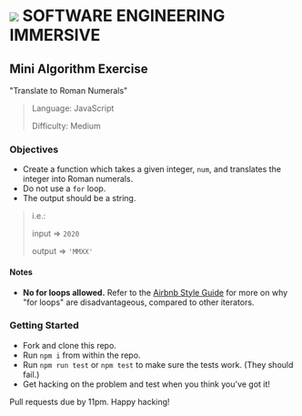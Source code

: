 # ![](https://ga-dash.s3.amazonaws.com/production/assets/logo-9f88ae6c9c3871690e33280fcf557f33.png) SOFTWARE ENGINEERING IMMERSIVE

## Mini Algorithm Exercise

"Translate to Roman Numerals"

> Language: JavaScript
>
> Difficulty: Medium

### Objectives

- Create a function which takes a given integer, `num`, and translates the integer into Roman numerals.
- Do not use a `for` loop.
- The output should be a string.

> i.e.:
> 
> input => `2020`
> 
> output => `'MMXX'`

#### Notes

- **No for loops allowed.** Refer to the [Airbnb Style Guide](https://github.com/airbnb/javascript#iterators-and-generators) for more on why "for loops" are disadvantageous, compared to other iterators.

### Getting Started

- Fork and clone this repo.
- Run `npm i` from within the repo.
- Run `npm run test` or `npm test` to make sure the tests work. (They should fail.)
- Get hacking on the problem and test when you think you've got it!

Pull requests due by 11pm. Happy hacking!
